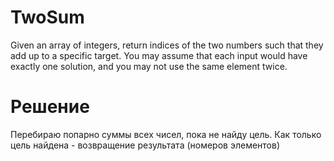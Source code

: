 # TwoSum
Given an array of integers, return indices of the two numbers such that they add up to a specific target.
You may assume that each input would have exactly one solution, and you may not use the same element twice.

# Решение
Перебираю попарно суммы всех чисел, пока не найду цель. Как только цель найдена - возвращение результата (номеров элементов)
